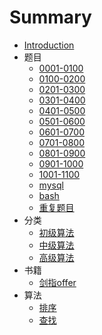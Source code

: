 # Summary

* [Introduction](README.md)
* 题目
    - [0001-0100](docs/source/question/0001-0100.md)
    - [0100-0200](docs/source/question/0101-0200.md)
    - [0201-0300](docs/source/question/0201-0300.md)
    - [0301-0400](docs/source/question/0301-0400.md)
    - [0401-0500](docs/source/question/0401-0500.md)
    - [0501-0600](docs/source/question/0501-0600.md)
    - [0601-0700](docs/source/question/0601-0700.md)
    - [0701-0800](docs/source/question/0701-0800.md)
    - [0801-0900](docs/source/question/0801-0900.md)
    - [0901-1000](docs/source/question/0901-1000.md)
    - [1001-1100](docs/source/question/1001-1100.md)
    - [mysql](docs/source/question/mysql.md)
    - [bash](docs/source/question/bash.md)
    - [重复题目](docs/source/question/same.md)
* 分类
    - [初级算法](docs/source/classification/easy.md)
    - [中级算法](docs/source/classification/medium.md)
    - [高级算法](docs/source/classification/hard.md)
* 书籍
    - [剑指offer](docs/source/offer.md)
* 算法
    - [排序](docs/source/algorithm/sort.md)
    - [查找](docs/source/algorithm/search.md)